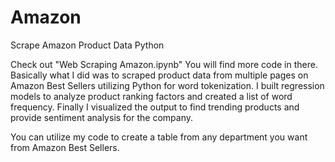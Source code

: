 # Amazon
Scrape Amazon Product Data Python

Check out "Web Scraping Amazon.ipynb" You will find more code in there.
Basically what I did was to scraped product data from multiple pages on Amazon Best Sellers utilizing Python for word tokenization. 
I built regression models to analyze product ranking factors and created a list of word frequency. 
Finally I visualized the output to find trending products and provide sentiment analysis for the company.

You can utilize my code to create a table from any department you want from Amazon Best Sellers.
